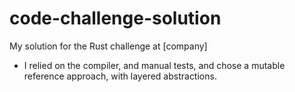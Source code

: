 # code-challenge-solution
My solution for the Rust challenge at [company]
- I relied on the compiler, and manual tests, and chose a mutable reference approach, with layered abstractions.
